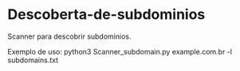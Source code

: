 # Descoberta-de-subdominios
Scanner para descobrir subdominios.

Exemplo de uso:
python3 Scanner_subdomain.py example.com.br -l subdomains.txt


